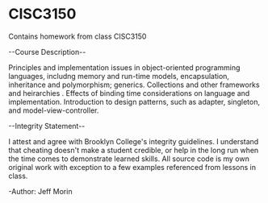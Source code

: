 # CISC3150
Contains homework from class CISC3150

--Course Description--

Principles and implementation issues in object-oriented programming languages, includng memory and run-time models, encapsulation,
inheritance and polymorphism; generics. Collections and other frameworks and heirarchies . Effects of binding time
considerations on language and implementation. Introduction to design patterns, such as adapter, singleton, and 
model-view-controller. 


--Integrity Statement-- 

I attest and agree with Brooklyn College's integrity guidelines. I understand that cheating doesn't make a 
student credible, or help in the long run when the time comes to demonstrate learned skills. All source code
is my own original work with exception to a few examples referenced from lessons in class. 

    
-Author: Jeff Morin
